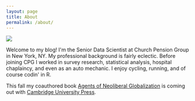 ```yaml
---
layout: page
title: About
permalink: /about/
---
```


<img src="{{ site.baseurl }}/img/self100.jpg">

Welcome to my blog! I'm the Senior Data Scientist at Church Pension Group in New York, NY. 
My professional background is fairly eclectic. Before joining CPG I worked in survey research, statistical analysis, hospital chaplaincy, and even as an auto mechanic.
I enjoy cycling, running, and of course codin' in R. 

This fall my coauthored book [Agents of Neoliberal Globalization](https://books.google.com/books/about/Agents_of_Neoliberal_Globalization.html?id=kc5urgEACAAJ) is coming out with [Cambridge University Press](http://www.cambridge.org). 

